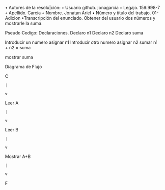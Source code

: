 • Autores de la resolu|ción:
◦ Usuario github. jonagarcia
◦ Legajo. 159.998-7
◦ Apellido. Garcia
◦ Nombre. Jonatan Ariel
• Número y título del trabajo. 01-Adicion
•Transcripción del enunciado. Obtener del usuario dos números y mostrarle la suma.

Pseudo Codigo:
Declaraciones.
Declaro n1
Declaro n2
Declaro suma

Introducir un numero
asignar n1
Introducir otro numero
asignar n2
sumar n1 + n2 = suma

mostrar suma

Diagrama de Flujo
  
  C
  
    |
  
    v
  
Leer A

    |
  
    v
  
Leer B

    |
  
    v
  
Mostrar A+B

    |
  
    v
  
  F
  
